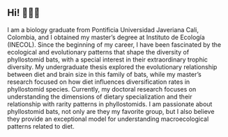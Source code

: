 ## Hi! 🦇🦇🦇

I am a biology graduate from Pontificia Universidad Javeriana Cali, Colombia, and I obtained my master’s degree at Instituto de Ecología (INECOL). Since the beginning of my career, I have been fascinated by the ecological and evolutionary patterns that shape the diversity of phyllostomid bats, with a special interest in their extraordinary trophic diversity. My undergraduate thesis explored the evolutionary relationship between diet and brain size in this family of bats, while my master’s research focused on how diet influences diversification rates in phyllostomid species. Currently, my doctoral research focuses on understanding the dimensions of dietary specialization and their relationship with rarity patterns in phyllostomids. I am passionate about phyllostomid bats, not only are they my favorite group, but I also believe they provide an exceptional model for understanding macroecological patterns related to diet.

